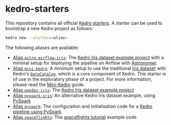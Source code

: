 # kedro-starters

This repository contains all official [Kedro starters](https://kedro.readthedocs.io/en/stable/get_started/starters.html). A starter can be used to bootstrap a new Kedro project as follows:

```bash
kedro new --starter=<alias>
```

The following aliases are available:
* [Alias `astro-airflow-iris`](astro-airflow-iris): The [Kedro Iris dataset example project](https://kedro.readthedocs.io/en/stable/get_started/example_project.html) with a minimal setup for deploying the pipeline on Airflow with [Astronomer](https://www.astronomer.io/).
* [Alias `mini-kedro`](mini-kedro): A minimum setup to use the traditional [Iris dataset](https://www.kaggle.com/uciml/iris) with Kedro's [`DataCatalog`](https://kedro.readthedocs.io/en/stable/data/data_catalog.html), which is a core component of Kedro. This starter is of use in the exploratory phase of a project. For more information, please read the [Mini-Kedro](https://kedro.readthedocs.io/en/stable/kedro_project_setup/mini_kedro.html) guide.
* [Alias `pandas-iris`](pandas-iris): The [Kedro Iris dataset example project](https://kedro.readthedocs.io/en/stable/get_started/example_project.html)
* [Alias `pyspark-iris`](pyspark-iris): An alternative Kedro Iris dataset example, using [PySpark](https://kedro.readthedocs.io/en/stable/tools_integration/pyspark.html)
* [Alias `pyspark`](pyspark): The configuration and initialisation code for a [Kedro pipeline using PySpark](https://kedro.readthedocs.io/en/stable/tools_integration/pyspark.html)
* [Alias `spaceflights`](spaceflights): The [spaceflights tutorial](https://kedro.readthedocs.io/en/stable/tutorial/spaceflights_tutorial.html) example code
